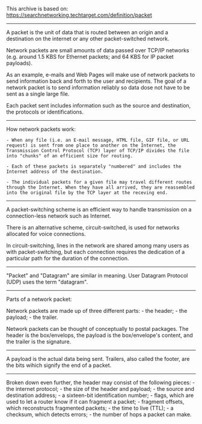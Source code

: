 This archive is based on: https://searchnetworking.techtarget.com/definition/packet

--------
A packet is the unit of data that is routed between an origin and a destination on the internet or any other packet-switched network.

Network packets are small amounts of data passed over TCP/IP networks (e.g. around 1.5 KBS for Ethernet packets; and 64 KBS for IP packet payloads).

As an example, e-mails and Web Pages will make use of network packets to send information back and forth to the user and recipients. The goal of a network packet is to send information reliably so data dose not have to be sent as a single large file.

Each packet sent includes information such as the source and destination, the protocols or identifications.

--------
How network packets work:

    - When any file (i.e. an E-mail message, HTML file, GIF file, or URL request) is sent from one place to another on the Internet, the Transmission Control Protocol (TCP) layer of TCP/IP divides the file into "chunks" of an efficient size for routing.

    - Each of these packets is separately "numbered" and includes the Internet address of the destination.

    - The individual packets for a given file may travel different routes through the Internet. When they have all arrived, they are reassembled into the original file by the TCP layer at the receving end.


----
A packet-switching scheme is an efficient way to handle transmission on a connection-less network such as Internet.

There is an alternative scheme, circuit-switched, is used for networks allocated for voice connections.

In circuit-switching, lines in the network are shared among many users as with packet-switching, but each connection requires the dedication of a particular path for the duration of the connection.


----
"Packet" and "Datagram" are similar in meaning. User Datagram Protocol (UDP) uses the term "datagram".


--------
Parts of a network packet:

Network packets are made up of three different parts:
    - the header;
    - the payload;
    - the trailer.

Network packets can be thought of conceptually to postal packages. The header is the box/envelops, the payload is the box/envelope's content, and the trailer is the signature.

----
A payload is the actual data being sent. Trailers, also called the footer, are the bits wihich signify the end of a packet.

----
Broken down even further, the header may consist of the following pieces:
    - the internet protocol;
    - the size of the header and payload;
    - the source and destination address;
    - a sixteen-bit identification number;
    - flags, which are used to let a router know if it can fragment a packet;
    - fragment offsets, which reconstructs fragmented packets;
    - the time to live (TTL);
    - a checksum, which detects errors;
    - the number of hops a packet can make.


<EOF>

